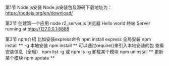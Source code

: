 
第1节 Node.js安装
Node.js安装包及源码下载地址为：https://nodejs.org/en/download/

第2节 创建第一个应用
node r2_server.js
浏览器 Hello world
终端 Server running at http://127.0.0.1:8888

第3节 npm介绍
比如安装express命令 npm install express
全局安装 npm install ** -g
本地安装 npm install ** 可以通过require()来引入本地安装的包
查看安装信息（全局） npm list -g 或 npm ls -g
卸载某个模块 npm uninstall **
更新某个模块 npm update **





